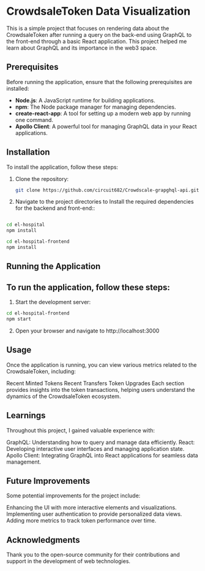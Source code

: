 # CrowdsaleToken Data Visualization

This is a simple project that focuses on rendering data about the CrowdsaleToken after running a query on the back-end using GraphQL to the front-end through a basic React application. This project helped me learn about GraphQL and its importance in the web3 space.

## Prerequisites

Before running the application, ensure that the following prerequisites are installed:

- **Node.js**: A JavaScript runtime for building applications.
- **npm**: The Node package manager for managing dependencies.
- **create-react-app**: A tool for setting up a modern web app by running one command.
- **Apollo Client**: A powerful tool for managing GraphQL data in your React applications.

## Installation

To install the application, follow these steps:

1. Clone the repository:
   ```sh
   git clone https://github.com/circuit682/Crowdscale-grapghql-api.git

2. Navigate to the project directories to Install the required dependencies for the backend and front-end::
```sh

cd el-hospital
npm install

cd el-hospital-frontend
npm install
```
## Running the Application
## To run the application, follow these steps:
1. Start the development server:
```sh
cd el-hospital-frontend
npm start
```

2. Open your browser and navigate to http://localhost:3000

## Usage
Once the application is running, you can view various metrics related to the CrowdsaleToken, including:

Recent Minted Tokens
Recent Transfers
Token Upgrades
Each section provides insights into the token transactions, helping users understand the dynamics of the CrowdsaleToken ecosystem.

## Learnings
Throughout this project, I gained valuable experience with:

GraphQL: Understanding how to query and manage data efficiently.
React: Developing interactive user interfaces and managing application state.
Apollo Client: Integrating GraphQL into React applications for seamless data management.
## Future Improvements
Some potential improvements for the project include:

Enhancing the UI with more interactive elements and visualizations.
Implementing user authentication to provide personalized data views.
Adding more metrics to track token performance over time.

## Acknowledgments
Thank you to the open-source community for their contributions and support in the development of web technologies.

